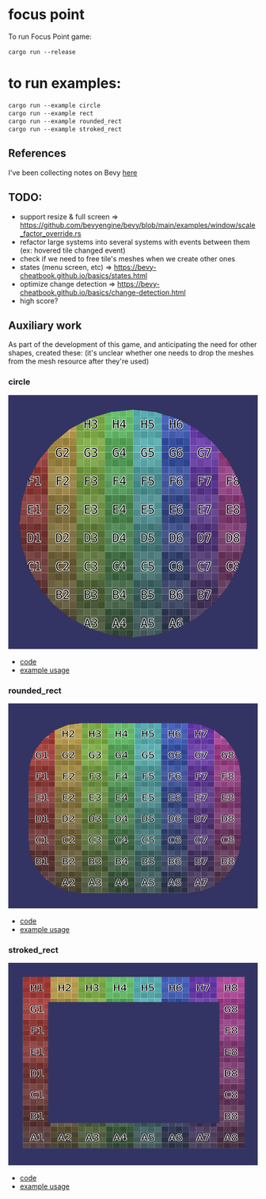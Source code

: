 # focus point

To run Focus Point game:

    cargo run --release

# to run examples:

    cargo run --example circle
    cargo run --example rect
    cargo run --example rounded_rect
    cargo run --example stroked_rect

## References

I've been collecting notes on Bevy [here](./BEVY_REFERENCES.md)

## TODO:

- support resize & full screen => https://github.com/bevyengine/bevy/blob/main/examples/window/scale_factor_override.rs
- refactor large systems into several systems with events between them (ex: hovered tile changed event)
- check if we need to free tile's meshes when we create other ones
- states (menu screen, etc) => https://bevy-cheatbook.github.io/basics/states.html
- optimize change detection => https://bevy-cheatbook.github.io/basics/change-detection.html
- high score?

## Auxiliary work

As part of the development of this game, and anticipating the need for other shapes, created these:
(it's unclear whether one needs to drop the meshes from the mesh resource after they're used)

### circle

![](aux_resources/circle.png)

- [code](src/shapes/circle.rs)
- [example usage](examples/circle.rs)

### rounded_rect

![](aux_resources/rounded_rect.png)

- [code](src/shapes/rounded_rect.rs)
- [example usage](examples/rounded_rect.rs)

### stroked_rect

![](aux_resources/stroked_rect.png)

- [code](src/shapes/stroked_rect.rs)
- [example usage](examples/stroked_rect.rs)


